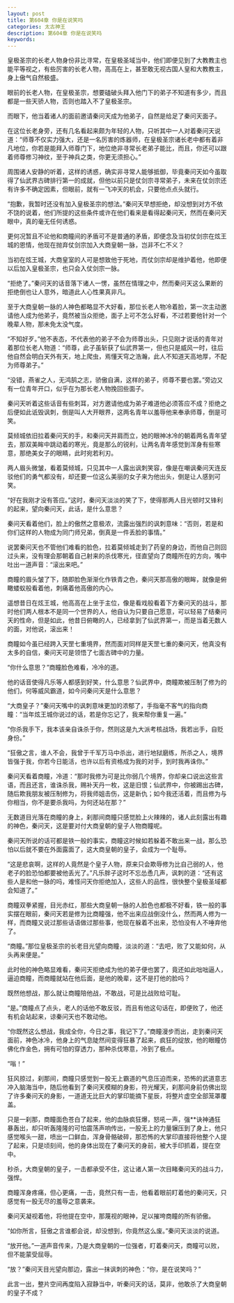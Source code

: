 ```yaml
---
layout: post
title: 第604章 你是在说笑吗
categories: 太古神王
description: 第604章 你是在说笑吗
keywords:
---
```


皇极圣宗的长老人物身份非比寻常，在皇极圣域当中，他们即便见到了大教教主也能平等视之，有些厉害的长老人物，高高在上，甚至敢无视古国人皇和大教教主，身上傲气自然极盛。

眼前的长老人物，在皇极圣宗，想要磕破头拜入他门下的弟子不知道有多少，而且都是一些天骄人物，否则也踏入不了皇极圣宗。

而眼下，他当着诸人的面前邀请秦问天成为他弟子，自然是给足了秦问天面子。

在这位长老身旁，还有几名看起来颇为年轻的人物，只听其中一人对着秦问天说道：“师尊不仅实力强大，还是一名厉害的炼器师，在皇极圣宗诸长老中都有着非凡地位，你若是能拜入师尊门下，地位绝非寻常长老弟子能比，而且，你还可以跟着师尊修习神纹，至于神兵之类，你更无须担心。”

周围诸人安静的听着，这样的诱惑，确实非寻常人能够抵御，毕竟秦问天如今虽取得了仙武界古碑排行第一的成就，但他以前只是仗剑宗寻常弟子，未来在仗剑宗还有许多不确定因素，但眼前，就有一飞冲天的机会，只要他点点头就行。

“抱歉，我暂时还没有加入皇极圣宗的想法。”秦问天早想拒绝，却没想到对方不依不饶的说着，他们所提的这些条件或许在他们看来是看得起秦问天，然而在秦问天眼中，真的毫无任何诱惑。

更何况暂且不论他和商瞳间的矛盾可不是普通的矛盾，即便念及当初仗剑宗在炫王城的恩情，他现在抛弃仗剑宗加入大商皇朝一脉，岂非不仁不义？

当初在炫王城，大商皇室的人可是想致他于死地，而仗剑宗却是维护着他，他即便以后加入皇极圣宗，也只会入仗剑宗一脉。

“拒绝了。”秦问天的话音落下诸人一愣，虽然在情理之中，然而秦问天这么果断的拒绝倒也让人意外，暗道此人心性果真非凡。

至于大商皇朝一脉的人神色都略显不大好看，那位长老人物冷着脸，第一次主动邀请他人成为他弟子，竟然被当众拒绝，面子上可不怎么好看，不过若要他针对一个晚辈人物，那未免太没气度。

“不知好歹。”他不表态，不代表他的弟子不会为师尊出头，只见刚才说话的青年对着那位长老人物道：“师尊，此子虽斩获了仙武界第一，但也只是威风一时，往后他自然会明白天外有天，地上爬虫，焉懂天穹之浩瀚，此人不知道天高地厚，不配为师尊弟子。”

“没错，燕雀之人，无鸿鹄之志，骄傲自满，这样的弟子，师尊不要也罢。”旁边又有一位青年开口，似乎在为那长老人物挽回些面子。

秦问天听着这些话音有些刺耳，对方邀请他成为弟子难道他必须答应不成？拒绝之后便如此诋毁讽刺，倒是叫人大开眼界，这两名青年以羞辱他来奉承师尊，倒是可笑。

莫倾城依旧拉着秦问天的手，和秦问天并肩而立，她的眼神冰冷的朝着两名青年望去，那双美眸中跳动着的寒光，竟是那么的锐利，让两名青年感觉到浑身有些寒意，那绝美女子的眼睛，此时宛若利刃。

两人眉头微皱，看着莫倾城，只见其中一人露出讽刺笑容，像是在嘲讽秦问天连反驳他们的勇气都没有，却还要一位这么美丽的女子来为他出头，倒是让人感到可笑。

“好在我刚才没有答应。”这时，秦问天淡淡的笑了下，使得那两人目光顿时又锋利的起来，望向秦问天，此话，是什么意思？

秦问天看着他们，脸上的傲然之意极浓，流露出强烈的讽刺意味：“否则，若是和你们这样的人物成为同门师兄弟，倒真是一件丢脸的事情。”

说罢秦问天也不管他们难看的脸色，拉着莫倾城走到了药皇的身边，而他自己则回过头来，没有理会那朝着自己射来的杀伐寒光，径直望向了商瞳所在的方向，嘴中吐出一道声音：“滚出来吧。”

商瞳的眉头皱了下，随即脸色渐渐化作铁青之色，秦问天那高傲的眼眸，就像是俯瞰蝼蚁般看着他，刺痛着他高傲的内心。

遥想昔日在炫王城，他高高在上坐于主位，像是看戏般看着下方秦问天的战斗，那时他们两人根本不是同一个世界的人，他自认为只要自己愿意，可以轻易了结秦问天的性命，但是如此，他昔日俯瞰的人，已经拿到了仙武界第一，而是当着无数人的面，对他说，滚出来！

商瞳如今虽已经跨入天罡七重境界，然而面对同样是天罡七重的秦问天，他真没有太多的自信，秦问天可是领悟了七面古碑中的力量。

“你什么意思？”商瞳脸色难看，冷冷的道。

他的话音使得凡乐等人都感到好笑，什么意思？仙武界中，商瞳欺被压制了修为的他们，何等威风霸道，如今问秦问天是什么意思？

“大商皇子？”秦问天嘴中的讽刺意味更加的浓郁了，手指毫不客气的指向商瞳：“当年炫王城你说过的话，若是你忘记了，我来帮你重复一遍。”

“你杀我手下，我本该亲自诛杀于你，然则这是九大派考核战场，我若出手，自贬身份。”

“狂傲之言，谁人不会，我曾于千军万马中杀出，进行地狱磨练，所杀之人，境界皆强于我，你若今日能活，也许以后有资格成为我的对手，到时我再诛你。”

秦问天看着商瞳，冷道：“那时我修为可是比你弱几个境界，你却亲口说出这些言语，而且还言，谁诛杀我，赐补天丹一枚，这是旧恨；仙武界中，你被踢出古碑，随后欺我朋友被压制修为，将我师姐击伤，这是新仇；如今我还活着，而且修为与你相当，你不是要杀我吗，为何还站在那？”

无数道目光落在商瞳的身上，刹那间商瞳只感觉脸上火辣辣的，诸人此刻露出有趣的神色，秦问天，这是要对付大商皇朝的皇子人物商瞳呢。

秦问天所说的话可都是铁一般的事实，商瞳这时候如若躲着不敢出来一战，那么恐怕以后就不要在外面露面了，这大商皇朝的皇子，会成为一个耻辱。

“这是悲哀啊，这样的人竟然是个皇子人物，原来只会欺辱修为比自己弱的人，他老子的脸恐怕都要被他丢光了。”凡乐胖子这时不忘怂恿几声，讽刺的道：“还有这些人是和他一脉的吗，难怪问天你拒绝加入，这些人的品性，很快整个皇极圣域都会知道了。”

商瞳双拳紧握，目光赤红，那些大商皇朝一脉的人脸色也都极不好看，铁一般的事实摆在眼前，秦问天若是修为比商瞳强，他不出来应战倒没什么，然而两人修为一样，而商瞳又说过那些话语做过那些事，他现在躲着不出来，恐怕没有人不唾弃他了。

“商瞳。”那位皇极圣宗的长老目光望向商瞳，淡淡的道：“去吧，败了又能如何，从头再来便是。”

此时他的神色略显难看，秦问天拒绝成为他的弟子便也罢了，竟还如此咄咄逼人，逼迫商瞳，而商瞳就站在他后面，是他的晚辈，这不是打他的脸吗？

既然他想战，那么就让商瞳陪他战，不敢战，可是比战败给可耻。

“是。”商瞳点了点头，老人的话他不敢反驳，而且有他这句话在，即便败了，他还有机会站起来，谅秦问天也不敢动他。

“你既然这么想战，我成全你，今日之事，我记下了。”商瞳漫步而出，走到秦问天面前，神色冰冷，他身上的气息陡然间变得狂暴了起来，疯狂的绽放，他的眼瞳仿佛化作金色，拥有可怕的穿透力，那种杀伐寒意，冷到了极点。

“嗡！”

狂风掠过，刹那间，商瞳只感觉到一股无上霸道的气息压迫而来，恐怖的武道意志冲入脑海当中，随后他看到了秦问天模糊的身影，符光耀天，刹那间身前仿佛出现了许多秦问天的身影，一道道无比巨大的掌印能摘下星辰，将整片虚空全部笼罩覆盖。

只是一刹那，商瞳面色苍白了起来，他的血脉疯狂爆，怒吼一声，强**诀神通狂暴轰出，却只听轰隆隆的可怕震荡声响传出，一股无上的力量辗压到了身上，他只感觉喉头一甜，喷出一口鲜血，浑身骨骼破碎，那恐怖的大掌印直接将他整个人提了起来，只是顷刻间，他的身体出现在了秦问天的身前，被大手印抓着，提在空中。

秒杀，大商皇朝的皇子，一击都承受不住，这让诸人第一次目睹秦问天的战斗力，强悍。

商瞳浑身疼痛，但心更痛，一击，竟然只有一击，他看着眼前盯着他的秦问天，只感觉有一股无尽的羞辱之意袭来。

秦问天凝视着他，将他提在空中，那蔑视的眼神，足以摧垮商瞳的所有骄傲。

“如你所言，狂傲之言谁都会说，却没想到，你竟然这么废。”秦问天淡淡的说道。

“放开他。”一道声音传来，乃是大商皇朝的一位强者，盯着秦问天，商瞳可以败，但不能蒙受屈辱。

“放？”秦问天目光望向那边，露出一抹讽刺的神色：“你，是在说笑吗？”

此言一出，整片空间再度陷入寂静当中，听秦问天的话，莫非，他敢杀了大商皇朝的皇子不成？
